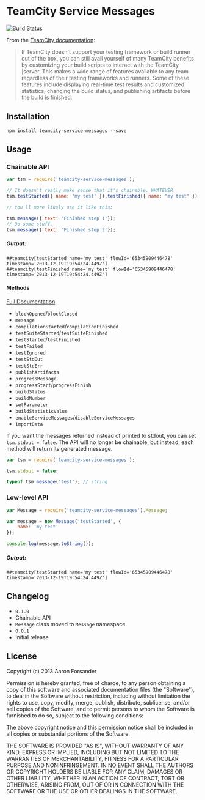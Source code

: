 # TeamCity Service Messages

[![Build Status](https://travis-ci.org/pifantastic/teamcity-service-messages.png)](https://travis-ci.org/pifantastic/teamcity-service-messages)

From the [TeamCity documentation](http://confluence.jetbrains.com/display/TCD7/Build+Script+Interaction+with+TeamCity):

> If TeamCity doesn't support your testing framework or build runner out of the box, you
> can still avail yourself of many TeamCity benefits by customizing your build scripts to
> interact with the TeamCity |server. This makes a wide range of features available to any
> team regardless of their testing frameworks and runners. Some of these features include
> displaying real-time test results and customized statistics, changing the build status,
> and publishing artifacts before the build is finished.

## Installation

```shell
npm install teamcity-service-messages --save
```

## Usage

### Chainable API

```javascript
var tsm = require('teamcity-service-messages');

// It doesn't really make sense that it's chainable. WHATEVER.
tsm.testStarted({ name: 'my test' }).testFinished({ name: "my test" });

// You'll more likely use it like this:

tsm.message({ text: 'Finished step 1'});
// Do some stuff.
tsm.message({ text: 'Finished step 2'});
```

##### Output:

```
##teamcity[testStarted name='my test' flowId='65345909446478' timestamp='2013-12-19T19:54:24.449Z']
##teamcity[testFinished name='my test' flowId='65345909446478' timestamp='2013-12-19T19:54:24.449Z']
```

#### Methods

[Full Documentation](http://confluence.jetbrains.com/display/TCD7/Build+Script+Interaction+with+TeamCity)

* `blockOpened`/`blockClosed`
* `message`
* `compilationStarted`/`compilationFinished`
* `testSuiteStarted`/`testSuiteFinished`
* `testStarted`/`testFinished`
* `testFailed`
* `testIgnored`
* `testStdOut`
* `testStdErr`
* `publishArtifacts`
* `progressMessage`
* `progressStart`/`progressFinish`
* `buildStatus`
* `buildNumber`
* `setParameter`
* `buildStatisticValue`
* `enableServiceMessages`/`disableServiceMessages`
* `importData`

If you want the messages returned instead of printed to stdout, you can set `tsm.stdout = false`.
The API will no longer be chainable, but instead, each method will return its generated message.

```javascript
var tsm = require('teamcity-service-messages');

tsm.stdout = false;

typeof tsm.message('test'); // string
```

### Low-level API

```javascript
var Message = require('teamcity-service-messages').Message;

var message = new Message('testStarted', {
	name: 'my test'
});

console.log(message.toString());
```

##### Output:

```
##teamcity[testStarted name='my test' flowId='65345909446478' timestamp='2013-12-19T19:54:24.449Z']
```

## Changelog

* `0.1.0`
 * Chainable API
 * `Message` class moved to `Message` namespace.
* `0.0.1`
 * Initial release

## License

Copyright (c) 2013 Aaron Forsander

Permission is hereby granted, free of charge, to any person obtaining a copy
of this software and associated documentation files (the "Software"), to deal
in the Software without restriction, including without limitation the rights
to use, copy, modify, merge, publish, distribute, sublicense, and/or sell
copies of the Software, and to permit persons to whom the Software is
furnished to do so, subject to the following conditions:

The above copyright notice and this permission notice shall be included in
all copies or substantial portions of the Software.

THE SOFTWARE IS PROVIDED "AS IS", WITHOUT WARRANTY OF ANY KIND, EXPRESS OR
IMPLIED, INCLUDING BUT NOT LIMITED TO THE WARRANTIES OF MERCHANTABILITY,
FITNESS FOR A PARTICULAR PURPOSE AND NONINFRINGEMENT. IN NO EVENT SHALL THE
AUTHORS OR COPYRIGHT HOLDERS BE LIABLE FOR ANY CLAIM, DAMAGES OR OTHER
LIABILITY, WHETHER IN AN ACTION OF CONTRACT, TORT OR OTHERWISE, ARISING FROM,
OUT OF OR IN CONNECTION WITH THE SOFTWARE OR THE USE OR OTHER DEALINGS IN
THE SOFTWARE.
